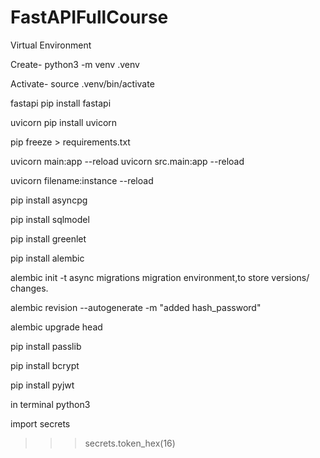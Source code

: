 # FastAPIFullCourse

Virtual Environment

Create- 
python3 -m venv .venv 

Activate-
source .venv/bin/activate

fastapi
pip install fastapi

uvicorn
pip install uvicorn

pip freeze > requirements.txt

uvicorn main:app --reload
uvicorn src.main:app --reload


uvicorn filename:instance --reload

pip install asyncpg 

pip install sqlmodel

pip install greenlet

pip install alembic

alembic init -t async migrations
migration environment,to store versions/ changes.

alembic revision --autogenerate -m "added hash_password"

alembic upgrade head

pip install passlib

pip install bcrypt

pip install pyjwt


in terminal python3 

import secrets
>>> secrets.token_hex(16)

